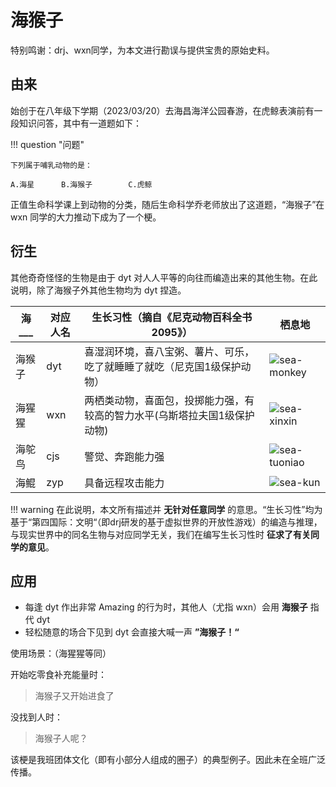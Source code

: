 # 海猴子

特别鸣谢：drj、wxn同学，为本文进行勘误与提供宝贵的原始史料。

## 由来

​始创于在八年级下学期（2023/03/20）去海昌海洋公园春游，在虎鲸表演前有一段知识问答，其中有一道题如下：

!!! question "问题"

    下列属于哺乳动物的是：

    A.海星      B.海猴子        C.虎鲸

正值生命科学课上到动物的分类，随后生命科学乔老师放出了这道题，“海猴子”在 wxn 同学的大力推动下成为了一个梗。

## 衍生

其他奇奇怪怪的生物是由于 dyt 对人人平等的向往而编造出来的其他生物。在此说明，除了海猴子外其他生物均为 dyt 捏造。

|海\_\_\_ | 对应人名 | 生长习性（摘自《尼克动物百科全书2095》） | 栖息地 |
|---          |   ---      |       ---   |     ---     |
| 海猴子 | dyt | 喜湿润环境，喜八宝粥、薯片、可乐，吃了就睡睡了就吃（尼克国1级保护动物） | ![sea-monkey](https://github.com/user-attachments/assets/afb8292d-f409-461c-824d-e5f305ada6cf)
| 海猩猩 | wxn | 两栖类动物，喜面包，投掷能力强，有较高的智力水平(乌斯塔拉夫国1级保护动物) |![sea-xinxin](https://github.com/user-attachments/assets/de05302c-1fa5-481e-8cff-871e446837cf)
 | 海鸵鸟 | cjs | 警觉、奔跑能力强 |![sea-tuoniao](https://github.com/user-attachments/assets/dec7c5d5-cd64-4f39-87e2-3ac9bbcd0e3d)
 | 海鲲 | zyp | 具备远程攻击能力 |![sea-kun](https://github.com/user-attachments/assets/59824c99-1338-4af1-aa35-c34282892a70)|

!!! warning
    在此说明，本文所有描述并 **无针对任意同学** 的意思。“生长习性”均为基于“第四国际：文明“（即drj研发的基于虚拟世界的开放性游戏）的编造与推理，与现实世界中的同名生物与对应同学无关，我们在编写生长习性时 **征求了有关同学的意见**。 

## 应用

- 每逢 dyt 作出非常 Amazing 的行为时，其他人（尤指 wxn）会用 **海猴子** 指代 dyt
- 轻松随意的场合下见到 dyt 会直接大喊一声 **”海猴子！“**

使用场景：（海猩猩等同）

开始吃零食补充能量时：

> 海猴子又开始进食了

没找到人时：

> 海猴子人呢？

该梗是我班团体文化（即有小部分人组成的圈子）的典型例子。因此未在全班广泛传播。

